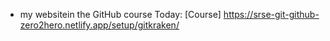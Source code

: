 * my websitein the GitHub course
Today: [Course] https://srse-git-github-zero2hero.netlify.app/setup/gitkraken/
